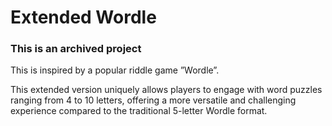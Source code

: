 # Extended Wordle

### This is an archived project

This is inspired by a popular riddle game ”Wordle”.

This extended version uniquely allows players to engage with word puzzles ranging from 4 to 10 letters, offering a more versatile and challenging experience compared to the traditional 5-letter Wordle format.